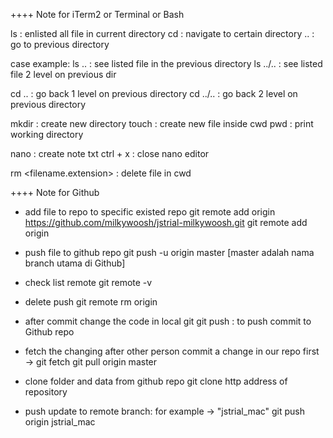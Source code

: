 ++++  Note for iTerm2 or Terminal or Bash

ls : enlisted all file in current directory
cd : navigate to certain directory
.. : go to previous directory

case example:
ls ..  : see listed file in the previous directory
ls ../..  : see listed file 2 level on previous dir

cd .. : go back 1 level on previous directory
cd ../.. : go back 2 level on previous directory

mkdir : create new directory
touch : create new file inside cwd
pwd : print working directory

nano <note name.txt> : create note txt
ctrl + x : close nano editor

rm <filename.extension> : delete file in cwd


++++ Note for Github

- add file to repo to specific existed repo
git remote add origin https://github.com/milkywoosh/jstrial-milkywoosh.git
git remote add origin <http of the repo>

- push file to github repo
git push -u  origin master  [master adalah nama branch utama di Github]

- check list remote 
git remote -v

- delete push
git remote rm origin

- after commit change the code in local git
git push : to push commit to Github repo

- fetch the changing after other person commit a change in our repo
first -> git fetch 
git pull origin master

- clone folder and data from github repo
git clone http address of repository

- push update to remote branch: for example -> "jstrial_mac" 
git push origin jstrial_mac





